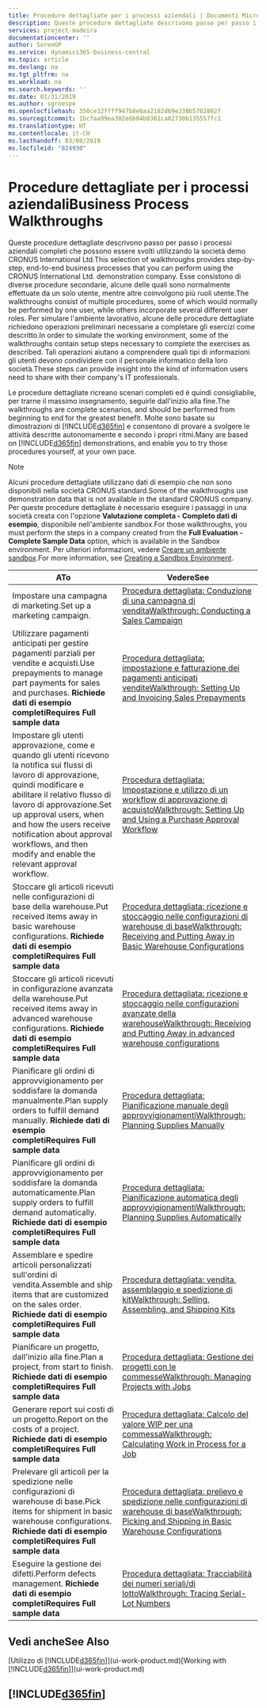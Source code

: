 ```yaml
---
title: Procedure dettagliate per i processi aziendali | Documenti Microsoft
description: Queste procedure dettagliate descrivono passo per passo i processi aziendali completi che possono essere svolti utilizzando la società demo CRONUS International Ltd. Esse consistono di diverse procedure secondarie, alcune delle quali sono normalmente effettuate da un solo utente, mentre altre coinvolgono più ruoli utente. Per simulare l'ambiente lavorativo, alcune delle procedure dettagliate richiedono operazioni preliminari necessarie a completare gli esercizi come descritto. Tali operazioni aiutano a comprendere quali tipi di informazioni gli utenti devono condividere con il personale informatico della loro società.
services: project-madeira
documentationcenter: ''
author: SorenGP
ms.service: dynamics365-business-central
ms.topic: article
ms.devlang: na
ms.tgt_pltfrm: na
ms.workload: na
ms.search.keywords: ''
ms.date: 01/31/2019
ms.author: sgroespe
ms.openlocfilehash: 350ce32ffff947b8e6aa2182d69e238b5782802f
ms.sourcegitcommit: 1bcfaa99ea302e6b84b8361ca02730b135557fc1
ms.translationtype: HT
ms.contentlocale: it-CH
ms.lasthandoff: 03/08/2019
ms.locfileid: "824930"
---
```

# <a name="business-process-walkthroughs"></a><span data-ttu-id="52aa5-106">Procedure dettagliate per i processi aziendali</span><span class="sxs-lookup"><span data-stu-id="52aa5-106">Business Process Walkthroughs</span></span>
<span data-ttu-id="52aa5-107">Queste procedure dettagliate descrivono passo per passo i processi aziendali completi che possono essere svolti utilizzando la società demo CRONUS International Ltd.</span><span class="sxs-lookup"><span data-stu-id="52aa5-107">This selection of walkthroughs provides step-by-step, end-to-end business processes that you can perform using the CRONUS International Ltd. demonstration company.</span></span> <span data-ttu-id="52aa5-108">Esse consistono di diverse procedure secondarie, alcune delle quali sono normalmente effettuate da un solo utente, mentre altre coinvolgono più ruoli utente.</span><span class="sxs-lookup"><span data-stu-id="52aa5-108">The walkthroughs consist of multiple procedures, some of which would normally be performed by one user, while others incorporate several different user roles.</span></span> <span data-ttu-id="52aa5-109">Per simulare l'ambiente lavorativo, alcune delle procedure dettagliate richiedono operazioni preliminari necessarie a completare gli esercizi come descritto.</span><span class="sxs-lookup"><span data-stu-id="52aa5-109">In order to simulate the working environment, some of the walkthroughs contain setup steps necessary to complete the exercises as described.</span></span> <span data-ttu-id="52aa5-110">Tali operazioni aiutano a comprendere quali tipi di informazioni gli utenti devono condividere con il personale informatico della loro società.</span><span class="sxs-lookup"><span data-stu-id="52aa5-110">These steps can provide insight into the kind of information users need to share with their company's IT professionals.</span></span>  

 <span data-ttu-id="52aa5-111">Le procedure dettagliate ricreano scenari completi ed è quindi consigliabile, per trarne il massimo insegnamento, seguirle dall'inizio alla fine.</span><span class="sxs-lookup"><span data-stu-id="52aa5-111">The walkthroughs are complete scenarios, and should be performed from beginning to end for the greatest benefit.</span></span> <span data-ttu-id="52aa5-112">Molte sono basate su dimostrazioni di [!INCLUDE[d365fin](includes/d365fin_md.md)] e consentono di provare a svolgere le attività descritte autonomamente e secondo i propri ritmi.</span><span class="sxs-lookup"><span data-stu-id="52aa5-112">Many are based on [!INCLUDE[d365fin](includes/d365fin_md.md)] demonstrations, and enable you to try those procedures yourself, at your own pace.</span></span>  

> [!NOTE]
> <span data-ttu-id="52aa5-113">Alcuni procedure dettagliate utilizzano dati di esempio che non sono disponibili nella società CRONUS standard.</span><span class="sxs-lookup"><span data-stu-id="52aa5-113">Some of the walkthroughs use demonstration data that is not available in the standard CRONUS company.</span></span> <span data-ttu-id="52aa5-114">Per queste procedure dettagliate è necessario eseguire i passaggi in una società creata con l'opzione **Valutazione completa - Completo dati di esempio**, disponibile nell'ambiente sandbox.</span><span class="sxs-lookup"><span data-stu-id="52aa5-114">For those walkthroughs, you must perform the steps in a company created from the **Full Evaluation - Complete Sample Data** option, which is available in the Sandbox environment.</span></span> <span data-ttu-id="52aa5-115">Per ulteriori informazioni, vedere [Creare un ambiente sandbox](across-how-create-sandbox-environment.md).</span><span class="sxs-lookup"><span data-stu-id="52aa5-115">For more information, see [Creating a Sandbox Environment](across-how-create-sandbox-environment.md).</span></span>

|<span data-ttu-id="52aa5-116">A</span><span class="sxs-lookup"><span data-stu-id="52aa5-116">To</span></span>|<span data-ttu-id="52aa5-117">Vedere</span><span class="sxs-lookup"><span data-stu-id="52aa5-117">See</span></span>|  
|--------|---------|  
|<span data-ttu-id="52aa5-118">Impostare una campagna di marketing.</span><span class="sxs-lookup"><span data-stu-id="52aa5-118">Set up a marketing campaign.</span></span>|[<span data-ttu-id="52aa5-119">Procedura dettagliata: Conduzione di una campagna di vendita</span><span class="sxs-lookup"><span data-stu-id="52aa5-119">Walkthrough: Conducting a Sales Campaign</span></span>](walkthrough-conducting-a-sales-campaign.md)|  
|<span data-ttu-id="52aa5-120">Utilizzare pagamenti anticipati per gestire pagamenti parziali per vendite e acquisti.</span><span class="sxs-lookup"><span data-stu-id="52aa5-120">Use prepayments to manage part payments for sales and purchases.</span></span> <span data-ttu-id="52aa5-121">**Richiede dati di esempio completi**</span><span class="sxs-lookup"><span data-stu-id="52aa5-121">**Requires Full sample data**</span></span> |[<span data-ttu-id="52aa5-122">Procedura dettagliata: impostazione e fatturazione dei pagamenti anticipati vendite</span><span class="sxs-lookup"><span data-stu-id="52aa5-122">Walkthrough: Setting Up and Invoicing Sales Prepayments</span></span>](walkthrough-setting-up-and-invoicing-sales-prepayments.md)|  
|<span data-ttu-id="52aa5-123">Impostare gli utenti approvazione, come e quando gli utenti ricevono la notifica sui flussi di lavoro di approvazione, quindi modificare e abilitare il relativo flusso di lavoro di approvazione.</span><span class="sxs-lookup"><span data-stu-id="52aa5-123">Set up approval users, when and how the users receive notification about approval workflows, and then modify and enable the relevant approval workflow.</span></span>|[<span data-ttu-id="52aa5-124">Procedura dettagliata: Impostazione e utilizzo di un workflow di approvazione di acquisto</span><span class="sxs-lookup"><span data-stu-id="52aa5-124">Walkthrough: Setting Up and Using a Purchase Approval Workflow</span></span>](walkthrough-setting-up-and-using-a-purchase-approval-workflow.md)|  
|<span data-ttu-id="52aa5-125">Stoccare gli articoli ricevuti nelle configurazioni di base della warehouse.</span><span class="sxs-lookup"><span data-stu-id="52aa5-125">Put received items away in basic warehouse configurations.</span></span> <span data-ttu-id="52aa5-126">**Richiede dati di esempio completi**</span><span class="sxs-lookup"><span data-stu-id="52aa5-126">**Requires Full sample data**</span></span>|[<span data-ttu-id="52aa5-127">Procedura dettagliata: ricezione e stoccaggio nelle configurazioni di warehouse di base</span><span class="sxs-lookup"><span data-stu-id="52aa5-127">Walkthrough: Receiving and Putting Away in Basic Warehouse Configurations</span></span>](walkthrough-receiving-and-putting-away-in-basic-warehousing.md)|  
|<span data-ttu-id="52aa5-128">Stoccare gli articoli ricevuti in configurazione avanzata della warehouse.</span><span class="sxs-lookup"><span data-stu-id="52aa5-128">Put received items away in advanced warehouse configurations.</span></span> <span data-ttu-id="52aa5-129">**Richiede dati di esempio completi**</span><span class="sxs-lookup"><span data-stu-id="52aa5-129">**Requires Full sample data**</span></span>|[<span data-ttu-id="52aa5-130">Procedura dettagliata: ricezione e stoccaggio nelle configurazioni avanzate della warehouse</span><span class="sxs-lookup"><span data-stu-id="52aa5-130">Walkthrough: Receiving and Putting Away in advanced warehouse configurations</span></span>](walkthrough-receiving-and-putting-away-in-advanced-warehousing.md)|  
|<span data-ttu-id="52aa5-131">Pianificare gli ordini di approvvigionamento per soddisfare la domanda manualmente.</span><span class="sxs-lookup"><span data-stu-id="52aa5-131">Plan supply orders to fulfill demand manually.</span></span> <span data-ttu-id="52aa5-132">**Richiede dati di esempio completi**</span><span class="sxs-lookup"><span data-stu-id="52aa5-132">**Requires Full sample data**</span></span>|[<span data-ttu-id="52aa5-133">Procedura dettagliata: Pianificazione manuale degli approvvigionamenti</span><span class="sxs-lookup"><span data-stu-id="52aa5-133">Walkthrough: Planning Supplies Manually</span></span>](walkthrough-planning-supplies-manually.md)|  
|<span data-ttu-id="52aa5-134">Pianificare gli ordini di approvvigionamento per soddisfare la domanda automaticamente.</span><span class="sxs-lookup"><span data-stu-id="52aa5-134">Plan supply orders to fulfill demand automatically.</span></span> <span data-ttu-id="52aa5-135">**Richiede dati di esempio completi**</span><span class="sxs-lookup"><span data-stu-id="52aa5-135">**Requires Full sample data**</span></span>|[<span data-ttu-id="52aa5-136">Procedura dettagliata: Pianificazione automatica degli approvvigionamenti</span><span class="sxs-lookup"><span data-stu-id="52aa5-136">Walkthrough: Planning Supplies Automatically</span></span>](walkthrough-planning-supplies-automatically.md)|  
|<span data-ttu-id="52aa5-137">Assemblare e spedire articoli personalizzati sull'ordini di vendita.</span><span class="sxs-lookup"><span data-stu-id="52aa5-137">Assemble and ship items that are customized on the sales order.</span></span> <span data-ttu-id="52aa5-138">**Richiede dati di esempio completi**</span><span class="sxs-lookup"><span data-stu-id="52aa5-138">**Requires Full sample data**</span></span>|[<span data-ttu-id="52aa5-139">Procedura dettagliata: vendita, assemblaggio e spedizione di kit</span><span class="sxs-lookup"><span data-stu-id="52aa5-139">Walkthrough: Selling, Assembling, and Shipping Kits</span></span>](walkthrough-selling-assembling-and-shipping-kits.md)|  
|<span data-ttu-id="52aa5-140">Pianificare un progetto, dall'inizio alla fine.</span><span class="sxs-lookup"><span data-stu-id="52aa5-140">Plan a project, from start to finish.</span></span> <span data-ttu-id="52aa5-141">**Richiede dati di esempio completi**</span><span class="sxs-lookup"><span data-stu-id="52aa5-141">**Requires Full sample data**</span></span>|[<span data-ttu-id="52aa5-142">Procedura dettagliata: Gestione dei progetti con le commesse</span><span class="sxs-lookup"><span data-stu-id="52aa5-142">Walkthrough: Managing Projects with Jobs</span></span>](walkthrough-managing-projects-with-jobs.md)|  
|<span data-ttu-id="52aa5-143">Generare report sui costi di un progetto.</span><span class="sxs-lookup"><span data-stu-id="52aa5-143">Report on the costs of a project.</span></span> <span data-ttu-id="52aa5-144">**Richiede dati di esempio completi**</span><span class="sxs-lookup"><span data-stu-id="52aa5-144">**Requires Full sample data**</span></span>|[<span data-ttu-id="52aa5-145">Procedura dettagliata: Calcolo del valore WIP per una commessa</span><span class="sxs-lookup"><span data-stu-id="52aa5-145">Walkthrough: Calculating Work in Process for a Job</span></span>](walkthrough-calculating-work-in-process-for-a-job.md)|  
|<span data-ttu-id="52aa5-146">Prelevare gli articoli per la spedizione nelle configurazioni di warehouse di base.</span><span class="sxs-lookup"><span data-stu-id="52aa5-146">Pick items for shipment in basic warehouse configurations.</span></span> <span data-ttu-id="52aa5-147">**Richiede dati di esempio completi**</span><span class="sxs-lookup"><span data-stu-id="52aa5-147">**Requires Full sample data**</span></span>|[<span data-ttu-id="52aa5-148">Procedura dettagliata: prelievo e spedizione nelle configurazioni di warehouse di base</span><span class="sxs-lookup"><span data-stu-id="52aa5-148">Walkthrough: Picking and Shipping in Basic Warehouse Configurations</span></span>](walkthrough-picking-and-shipping-in-basic-warehousing.md)|  
|<span data-ttu-id="52aa5-149">Eseguire la gestione dei difetti.</span><span class="sxs-lookup"><span data-stu-id="52aa5-149">Perform defects management.</span></span> <span data-ttu-id="52aa5-150">**Richiede dati di esempio completi**</span><span class="sxs-lookup"><span data-stu-id="52aa5-150">**Requires Full sample data**</span></span>|[<span data-ttu-id="52aa5-151">Procedura dettagliata: Tracciabilità dei numeri seriali/di lotto</span><span class="sxs-lookup"><span data-stu-id="52aa5-151">Walkthrough: Tracing Serial-Lot Numbers</span></span>](walkthrough-tracing-serial-lot-numbers.md)|  

## <a name="see-also"></a><span data-ttu-id="52aa5-152">Vedi anche</span><span class="sxs-lookup"><span data-stu-id="52aa5-152">See Also</span></span>
<span data-ttu-id="52aa5-153">[Utilizzo di [!INCLUDE[d365fin](includes/d365fin_md.md)]](ui-work-product.md)</span><span class="sxs-lookup"><span data-stu-id="52aa5-153">[Working with [!INCLUDE[d365fin](includes/d365fin_md.md)]](ui-work-product.md)</span></span>  

## [!INCLUDE[d365fin](includes/free_trial_md.md)]  
